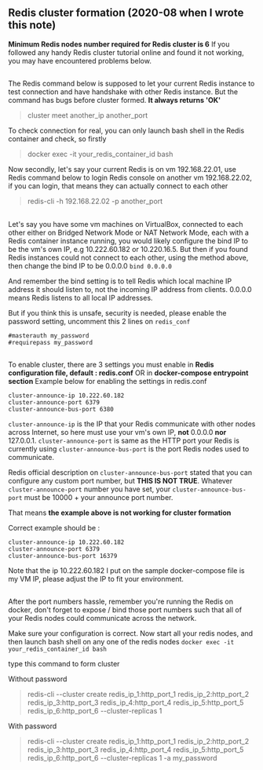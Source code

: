 ## Redis cluster formation (2020-08 when I wrote this note)
**Minimum Redis nodes number required for Redis cluster is 6**
If you followed any handy Redis cluster tutorial online and found it not working, you may have encountered problems below.
##
The Redis command below is supposed to let your current Redis instance to test connection and have handshake with other Redis instance. But the command has bugs before cluster formed. **It always returns 'OK'**
> cluster meet another_ip another_port

To check connection for real, you can only launch bash shell in the Redis container and check, so firstly
> docker exec -it your_redis_container_id bash

Now secondly, let's say your current Redis is on vm 192.168.22.01, use Redis command below to login Redis console on another vm 192.168.22.02, if you can login, that means they can actually connect to each other
> redis-cli -h 192.168.22.02 -p another_port

##
Let's say you have some vm machines on VirtualBox, connected to each other either on Bridged Network Mode or NAT Network Mode, each with a Redis container instance running, you would likely configure the bind IP to be the vm's own IP, e.g 10.222.60.182 or 10.220.16.5. 
But then if you found Redis instances could not connect to each other, using the method above, then change the bind IP to be 0.0.0.0
`bind 0.0.0.0`

And remember the bind setting is to tell Redis which local machine IP address it should listen to, not the incoming IP address from clients. 
0.0.0.0 means Redis listens to all local IP addresses.

But if you think this is unsafe, security is needed, please enable the password setting, uncomment this 2 lines on `redis_conf`
```
#masterauth my_password
#requirepass my_password
```

##
To enable cluster, there are 3 settings you must enable in **Redis configuration file, default : redis.conf** OR in **docker-compose entrypoint section**
Example below for enabling the settings in redis.conf
```
cluster-announce-ip 10.222.60.182
cluster-announce-port 6379
cluster-announce-bus-port 6380
```
``cluster-announce-ip`` is the IP that your Redis communicate with other nodes across Internet, so here must use your vm's own IP, **not** 0.0.0.0 **nor** 127.0.0.1.
``cluster-announce-port`` is same as the HTTP port your Redis is currently using
``cluster-announce-bus-port`` is the port Redis nodes used to communicate. 

Redis official description on ``cluster-announce-bus-port`` stated that you can configure any custom port number, but **THIS IS NOT TRUE**. 
Whatever ``cluster-announce-port`` number you have set, your ``cluster-announce-bus-port`` must be 10000 + your announce port number.

That means **the example above is not working for cluster formation**

Correct example should be : 
```
cluster-announce-ip 10.222.60.182
cluster-announce-port 6379
cluster-announce-bus-port 16379
```

Note that the ip 10.222.60.182 I put on the sample docker-compose file is my VM IP, please adjust the IP to fit your environment.

##
After the port numbers hassle, remember you're running the Redis on docker, don't forget to expose / bind those port numbers such that all of your Redis nodes could communicate across the network.

Make sure your configuration is correct.
Now start all your redis nodes, and then launch bash shell on any one of the redis nodes `docker exec -it your_redis_container_id bash`

type this command to form cluster

Without password
> redis-cli --cluster create redis_ip_1:http_port_1 redis_ip_2:http_port_2 redis_ip_3:http_port_3 redis_ip_4:http_port_4 redis_ip_5:http_port_5 redis_ip_6:http_port_6 --cluster-replicas 1

With password
> redis-cli --cluster create redis_ip_1:http_port_1 redis_ip_2:http_port_2 redis_ip_3:http_port_3 redis_ip_4:http_port_4 redis_ip_5:http_port_5 redis_ip_6:http_port_6 --cluster-replicas 1 -a my_password